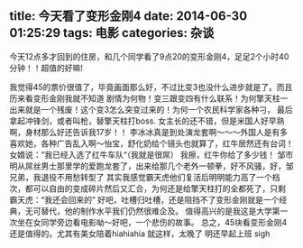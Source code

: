 title: 今天看了变形金刚4
date: 2014-06-30 01:25:29
tags: 电影
categories: 杂谈
---

  今天12点多才回到的住房，和几个同学看了9点20的变形金刚4，足足2个小时40分钟！！超值的好嘛!

<!--more-->

我觉得45的票价很值了，毕竟画面那么好，不过比变3也没什么进步就是了。而且历来看变形金刚我就不知道
剧情为何物！变三跟变四有什么联系！为何擎天柱一出来就是一个残废！这个变3怎么突变过来的！为何一个农民科学家各种刁，
最后拿起冲锋剑，或者叫枪，替擎天柱打boss.
  女主长的还不错，但是米国人好早熟啊，身材那么好还告诉我17岁！！
  李冰冰真是到处演龙套啊～～～外国人是有多喜欢她，各种广告乱入啊～怡宝，舒化奶给个镜头也就算了，红牛居然还有台词！
  女婿说：“我已经入选了红牛车队“（我就是很屌）
  我擦，红牛你给了多少钱！
  邹市明从屌丝男士那里学的爱跑龙套了，出来给那几个老外一顿拳，好不风骚，好，邹兄弟，我退役不用愁转型了
  其实我感觉霸天虎他们复活后明明能力高了一个档次，都可以自由的变成碎片然后又汇合，为何还是给擎天柱打的全都死了，只剩
霸天虎：“我还会回来的”
  好吧，吐槽归吐槽，还是阻挡不了变形金刚就是一个经典，无可替代，他的制作水平我们仍然很难企及。
  值得高兴的是我这是大学第一次坐在女同学旁边看电影呦～好吧，一个悲伤的故事。
  总之，45块看变形金刚4还是值得的。尤其有美女陪着hiahiahia
  就这样，太晚了 明还早起上班 sigh
